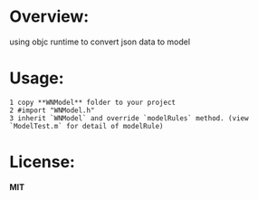 # Overview:
using objc runtime to convert json data to model

# Usage:
    1 copy **WNModel** folder to your project
    2 #import "WNModel.h"
    3 inherit `WNModel` and override `modelRules` method. (view `ModelTest.m` for detail of modelRule)

# License:
**MIT**
